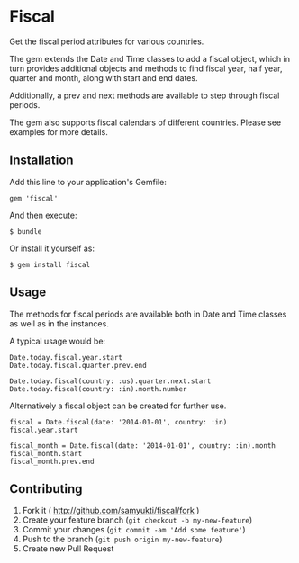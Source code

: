 # Fiscal

Get the fiscal period attributes for various countries.

The gem extends the Date and Time classes to add a fiscal object,
which in turn provides additional objects and methods to find fiscal
year, half year, quarter and month, along with start and end dates.

Additionally, a prev and next methods are available to step through
fiscal periods.

The gem also supports fiscal calendars of different countries. Please
see examples for more details.

## Installation

Add this line to your application's Gemfile:

    gem 'fiscal'

And then execute:

    $ bundle

Or install it yourself as:

    $ gem install fiscal

## Usage

The methods for fiscal periods are available both in Date and Time classes
as well as in the instances.

A typical usage would be:

    Date.today.fiscal.year.start
    Date.today.fiscal.quarter.prev.end

    Date.today.fiscal(country: :us).quarter.next.start
    Date.today.fiscal(country: :in).month.number

Alternatively a fiscal object can be created for further use.

    fiscal = Date.fiscal(date: '2014-01-01', country: :in)
    fiscal.year.start

    fiscal_month = Date.fiscal(date: '2014-01-01', country: :in).month
    fiscal_month.start
    fiscal_month.prev.end

## Contributing

1. Fork it ( http://github.com/samyukti/fiscal/fork )
2. Create your feature branch (`git checkout -b my-new-feature`)
3. Commit your changes (`git commit -am 'Add some feature'`)
4. Push to the branch (`git push origin my-new-feature`)
5. Create new Pull Request
